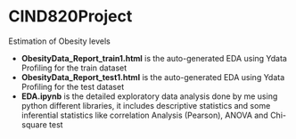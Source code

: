 # CIND820Project
Estimation of Obesity levels
* **ObesityData_Report_train1.html** is the auto-generated EDA using Ydata Profiling for the train dataset
* **ObesityData_Report_test1.html** is the auto-generated EDA using Ydata Profiling for the test dataset
* **EDA.ipynb** is the detailed exploratory data analysis done by me using python different libraries, it includes descriptive statistics and some inferential statistics like correlation Analysis (Pearson), ANOVA and Chi-square test
